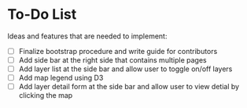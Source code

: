 # To-Do List

Ideas and features that are needed to implement:

- [ ] Finalize bootstrap procedure and write guide for contributors
- [ ] Add side bar at the right side that contains multiple pages
- [ ] Add layer list at the side bar and allow user to toggle on/off layers
- [ ] Add map legend using D3
- [ ] Add layer detail form at the side bar and allow user to view detial by clicking the map
